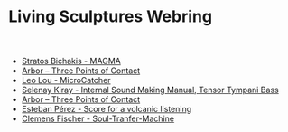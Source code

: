 Living Sculptures Webring<br/><br/>
===

- [Stratos Bichakis - MAGMA](https://www.stratosbichakis.com/magma)
- [Arbor – Three Points of Contact](https://www.derrekchow.com/three-points-of-contact)
- [Leo Lou - MicroCatcher](https://leol0u.github.io/MicroCatcher-LL/)
- [Selenay Kiray - Internal Sound Making Manual, Tensor Tympani Bass](https://seloseloselo1.github.io/Tensor-Tympani-Bass/)
- [Arbor – Three Points of Contact](https://www.derrekchow.com/three-points-of-contact)
- [Esteban Pérez - Score for a volcanic listening](https://drive.google.com/file/d/1_TPWO7Qr_8dfDxbF1qNfYqHTZib6he-T/view?usp=drive_link)
- [Clemens Fischer - Soul-Tranfer-Machine](https://miro.com/app/board/uXjVLj5giUE=/)
<!-- - [text](url) -->
<!-- ^^ add/update your link here in the same form: "- [text](url)" -->
